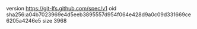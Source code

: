 version https://git-lfs.github.com/spec/v1
oid sha256:a04b7023969e4d5eeb3895557d954f064e428d9a0c09d331669ce6205a4246e5
size 3968
